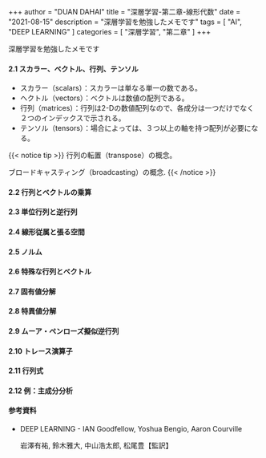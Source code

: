 +++
author = "DUAN DAHAI"
title = "深層学習-第二章-線形代数"
date = "2021-08-15"
description = "深層学習を勉強したメモです"
tags = [
    "AI",
    "DEEP LEARNING"
]
categories = [
    "深層学習",
    "第二章"
]
+++

深層学習を勉強したメモです


#### 2.1 スカラー、ベクトル、行列、テンソル
* スカラー（scalars）：スカラーは単なる単一の数である。
* ヘクトル（vectors）：ベクトルは数値の配列である。
* 行列（matrices）：行列は2-Dの数値配列なので、各成分は一つだけでなく２つのインデックスで示される。
* テンソル（tensors）：場合によっては、３つ以上の軸を持つ配列が必要になる。

{{< notice tip >}}
行列の転置（transpose）の概念。

ブロードキャスティング（broadcasting）の概念.
{{< /notice >}}

#### 2.2 行列とベクトルの乗算

#### 2.3 単位行列と逆行列

#### 2.4 線形従属と張る空間

#### 2.5 ノルム

#### 2.6 特殊な行列とベクトル

#### 2.7 固有値分解

#### 2.8 特異値分解

#### 2.9 ムーア・ペンローズ擬似逆行列

#### 2.10 トレース演算子

#### 2.11 行列式

#### 2.12 例：主成分分析


#### 参考資料
* DEEP LEARNING - IAN Goodfellow, Yoshua Bengio, Aaron Courville

    岩澤有祐, 鈴木雅大, 中山浩太郎, 松尾豊【監訳】

